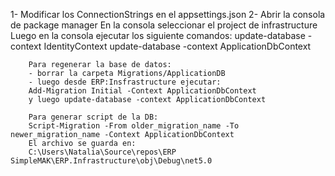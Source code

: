 1- Modificar los ConnectionStrings en el appsettings.json
2- Abrir la consola de package manager
	En la consola seleccionar el project de infrastructure
	Luego en la consola ejecutar los siguiente comandos:
		update-database -context IdentityContext
		update-database -context ApplicationDbContext


		Para regenerar la base de datos: 
		- borrar la carpeta Migrations/ApplicationDB
		- luego desde ERP:Insfrastructure ejecutar:
		Add-Migration Initial -Context ApplicationDbContext
		y luego update-database -context ApplicationDbContext

		Para generar script de la DB:
		Script-Migration -From older_migration_name -To newer_migration_name -Context ApplicationDbContext
		El archivo se guarda en:
		C:\Users\Natalia\Source\repos\ERP SimpleMAK\ERP.Infrastructure\obj\Debug\net5.0